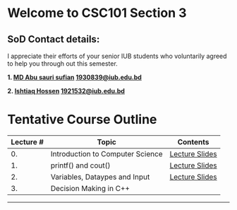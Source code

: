 # Welcome to CSC101 Section 3

## SoD Contact details:

I appreciate their efforts of your senior IUB students who voluntarily agreed to help you through out this semester. 

**1. [MD Abu sauri sufian](https://github.com/Sauri-Sufian) <1930839@iub.edu.bd>** 

**2. [Ishtiaq Hossen](https://github.com/Ishtiaq-Hossen) <1921532@iub.edu.bd>**

# Tentative Course Outline

Lecture # | Topic | Contents
----------|-------|-----------
0. | Introduction to Computer Science | [Lecture Slides](https://docs.google.com/presentation/d/1WzYITyGFqdw9tjBzAaRi6bUc596Juk3BmlwPERzMtyE/edit?usp=sharing) 
1. | printf() and cout() | [Lecture Slides](https://docs.google.com/presentation/d/1POaPIfWOyYCynZggYynVUnbCoiNCSo6eCY9bxDtKsME/edit?usp=sharing)
2. | Variables, Dataypes and Input | [Lecture Slides](https://docs.google.com/presentation/d/1q0mrhAz57rkCCBlHCrfZ3e0dW64GgP9agD_Zen4so_A/edit?usp=sharing)
3. | Decision Making in C++ | 
-------------------------------------------
